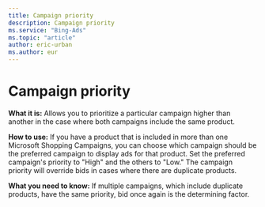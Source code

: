 ```yaml
---
title: Campaign priority
description: Campaign priority
ms.service: "Bing-Ads"
ms.topic: "article"
author: eric-urban
ms.author: eur
---
```


# Campaign priority

**What it is:**  Allows you to prioritize a particular campaign higher than another in the case where both campaigns include the same product.

**How to use:**  If you have a product that is included in more than one Microsoft Shopping Campaigns, you can choose which campaign should be the preferred campaign to display ads for that product. Set the preferred campaign's priority to "High" and the others to "Low." The campaign priority will override bids in cases where there are duplicate products.

**What you need to know:**  If multiple campaigns, which include duplicate products, have the same priority, bid once again is the determining factor.


